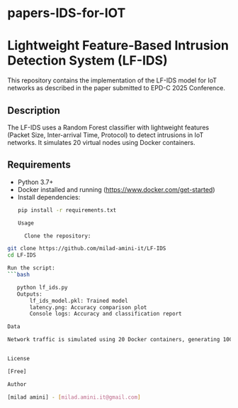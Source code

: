 # papers-IDS-for-IOT
# Lightweight Feature-Based Intrusion Detection System (LF-IDS)

This repository contains the implementation of the LF-IDS model for IoT networks as described in the paper submitted to EPD-C 2025 Conference.

## Description
The LF-IDS uses a Random Forest classifier with lightweight features (Packet Size, Inter-arrival Time, Protocol) to detect intrusions in IoT networks. It simulates 20 virtual nodes using Docker containers.

## Requirements
- Python 3.7+
- Docker installed and running (https://www.docker.com/get-started)
- Install dependencies:
  ```bash
  pip install -r requirements.txt

  Usage

    Clone the repository:
 ```bash
git clone https://github.com/milad-amini-it/LF-IDS
cd LF-IDS

Run the script:
```bash

    python lf_ids.py
    Outputs:
        lf_ids_model.pkl: Trained model
        latency.png: Accuracy comparison plot
        Console logs: Accuracy and classification report

Data

Network traffic is simulated using 20 Docker containers, generating 1000 packets with 15% attack traffic.


License

[Free]

Author

[milad amini] - [milad.amini.it@gmail.com]
